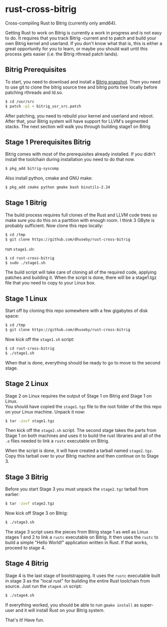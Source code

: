 rust-cross-bitrig
====================

Cross-compiling Rust to Bitrig (currently only amd64).

Getting Rust to work on Bitrig is currently a work in progress and is not easy
to do.  It requires that you track Bitrig -current and to patch and
build your own Bitrig kernel and userland.  If you don't know what that is,
this is either a great opportunity for you to learn, or maybe you should wait
until this process gets easier (i.e. the Bitrig rthread patch lands).

Bitrig Prerequisites
---------------------

To start, you need to download and install a
[Bitrig snapshot](http://mirror2.us.bitrig.org/pub/bitrig/snapshots/amd64/current/).
Then you need to use git to clone the bitrig source tree and bitrig ports tree
locally before patching rthreads and ld.so.

```sh
$ cd /usr/src
$ patch -p1 < bitrig_usr_src.patch
```

After patching, you need to rebuild your kernel and userland and reboot.  After
that, your Bitrig system will have support for LLVM's segmented stacks. The 
next section will walk you through building stage1 on Bitrig

Stage 1 Prerequisites Bitrig
-----------------------------

Bitrig comes with most of the prerequisites already installed.  If you didn't
install the toolchain during installation you need to do that now.

```sh
$ pkg_add bitrig-syscomp
```

Also install python, cmake and GNU make:

```sh
$ pkg_add cmake python gmake bash binutils-2.24
```

Stage 1 Bitrig
---------------

The build process requires full clones of the Rust and LLVM code trees so make
sure you do this on a partition with enough room.  I think 3 GByte is probably
sufficient.  Now clone this repo locally:

```sh
$ cd /tmp
$ git clone https://github.com/dhuseby/rust-cross-bitrig
```

run `stage1.sh`:

```sh
$ cd rust-cross-bitrig
$ sudo ./stage1.sh
```

The build script will take care of cloning all of the required code, applying
patches and building it. When the script is done, there will be a stage1.tgz 
file that you need to copy to your Linux box.

Stage 1 Linux
-------------

Start off by cloning this repo somewhere with a few gigabytes of disk space:

```sh
$ cd /tmp
$ git clone https://github.com/dhuseby/rust-cross-bitrig
```

Now kick off the `stage1.sh` script:

```sh
$ cd rust-cross-bitrig
$ ./stage1.sh
```

When that is done, everything should be ready to go to move to the second stage.

Stage 2 Linux
-------------

Stage 2 on Linux requires the output of Stage 1 on Bitrig and Stage 1 on Linux.  
You should have copied the `stage1.tgz` file to the root folder of the this 
repo on your Linux machine.  Unpack it now:

```sh
$ tar -zxvf stage1.tgz
```

Then kick off the `stage2.sh` script.  The second stage takes the parts from 
Stage 1 on both machines and uses it to build the rust libraries and all of the
`.o` files needed to link a `rustc` executable on Bitrig.

When the script is done, it will have created a tarball named `stage2.tgz`.
Copy this tarball over to your Bitrig machine and then continue on to Stage 3.

Stage 3 Bitrig
---------------

Before you start Stage 3 you must unpack the `stage2.tgz` tarball from
earlier:

```sh
$ tar -zxvf stage2.tgz
```

Now kick off Stage 3 on Bitrig:

```sh
$ ./stage3.sh
```

The stage 3 script uses the pieces from Bitrig stage 1 as well as Linux stages
1 and 2 to link a `rustc` executable on Bitrig.  It then uses the `rustc` to
build a simple "Hello World!" application written in Rust.  If that works,
proceed to stage 4.

Stage 4 Bitrig
--------------

Stage 4 is the last stage of bootstrapping.  It uses the `rustc` executable
built in stage 3 as the "local rust" for building the entire Rust toolchain
from source.  Just run the `stage4.sh` script:

```sh
$ ./stage4.sh
```

If everything worked, you should be able to run `gmake install` as super-user
and it will install Rust on your Bitrig system.

That's it! Have fun.
